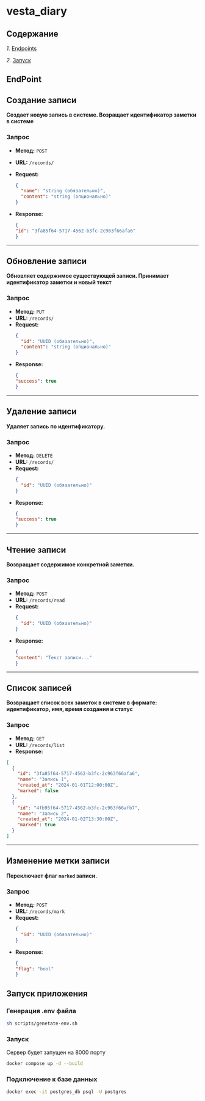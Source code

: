 # vesta_diary

## **Содержание**
*1.* [Endpoints](#endpoint)

*2.* [Запуск](#запуск-приложения)

## EndPoint
## Создание записи
**Создает новую запись в системе. Возращает идентификатор заметки в системе**

### Запрос
- **Метод:** `POST`
- **URL:** `/records/`
- **Request:**
  ```json
  {
    "name": "string (обязательно)",
    "content": "string (опционально)"
  }
  ```

- **Response:**
    ```json
    {
    "id": "3fa85f64-5717-4562-b3fc-2c963f66afa6"
    }
    ```

---

## Обновление записи
**Обновляет содержимое существующей записи. Принимает идентификатор заметки и новый текст**

### Запрос
- **Метод:** `PUT`
- **URL:** `/records/`
- **Request:**
  ```json
  {
    "id": "UUID (обязательно)",
    "content": "string (опционально)"
  }
  ```
- **Response:**
    ```json
    {
    "success": true
    }
    ```

---

## Удаление записи
**Удаляет запись по идентификатору.**

### Запрос
- **Метод:** `DELETE`
- **URL:** `/records/`
- **Request:**
  ```json
  {
    "id": "UUID (обязательно)"
  }
  ```
- **Response:**
    ```json
    {
    "success": true
    }
    ```

---

## Чтение записи
**Возвращает содержимое конкретной заметки.**

### Запрос
- **Метод:** `POST`
- **URL:** `/records/read`
- **Request:**
  ```json
  {
    "id": "UUID (обязательно)"
  }
  ```
- **Response:**
    ```json
    {
    "content": "Текст записи..."
    }
    ```

---

## Список записей
**Возвращает список всех заметок в системе в формате: идентификатор, имя, время создания и статус**

### Запрос
- **Метод:** `GET`
- **URL:** `/records/list`
- **Response:** 
```json
[
  {
    "id": "3fa85f64-5717-4562-b3fc-2c963f66afa6",
    "name": "Запись 1",
    "created_at": "2024-01-01T12:00:00Z",
    "marked": false
  },
  {
    "id": "4fb95f64-5717-4562-b3fc-2c963f66afb7",
    "name": "Запись 2",
    "created_at": "2024-01-02T13:30:00Z",
    "marked": true
  }
]
```

---

## Изменение метки записи
**Переключает флаг `marked` записи.**

### Запрос
- **Метод:** `POST`
- **URL:** `/records/mark`
- **Request:**
  ```json
  {
    "id": "UUID (обязательно)"
  }
  ```
- **Response:**
    ```json
    {
    "flag": "bool"
    }
    ```


## **Запуск приложения**
### **Генерация .env файла**
```bash
sh scripts/genetate-env.sh
```

### **Запуск**
Сервер будет запущен нa 8000     порту
```bash
docker compose up -d --build
```

### **Подключение к базе данных**
```bash
docker exec -it postgres_db psql -U postgres
```
